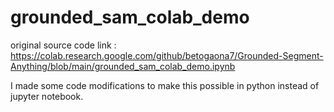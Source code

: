 # grounded_sam_colab_demo

original source code link : https://colab.research.google.com/github/betogaona7/Grounded-Segment-Anything/blob/main/grounded_sam_colab_demo.ipynb

I made some code modifications to make this possible in python instead of jupyter notebook.

